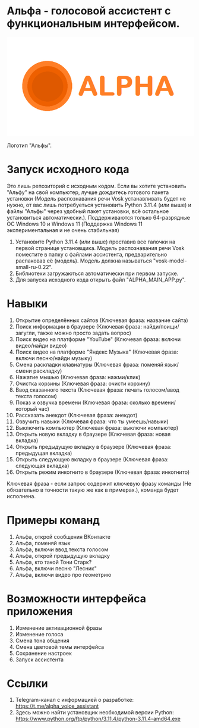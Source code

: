 # Альфа - голосовой ассистент с функциональным интерфейсом.
![screenshot](https://github.com/maxstepashka/Alpha-voice-assistant/blob/main/Alpha_voice_assistant_logo.png)

Логотип "Альфы".
# Запуск исходного кода
Это лишь репозиторий с исходным кодом. Если вы хотите установить "Альфу" на свой компьютер, лучше дождитесь готового пакета установки (Модель распознавания речи Vosk устанавливать будет не нужно, от вас лишь потребуеться установить Python 3.11.4 (или выше) и файлы "Альфы" через удобный пакет установки, всё остальное установиться автоматически.).
Поддерживаются только 64-разрядные ОС Windows 10 и Windows 11 (Поддержка Windows 11 экспериментальная и не очень стабильная)
1) Установите Python 3.11.4 (или выше) проставив все галочки на первой странице установщика. Модель распознавания речи Vosk поместите в папку с файлами ассистента, предварительно распаковав её (модель). Модель должна называться "vosk-model-small-ru-0.22".
2) Библиотеки загружаються автоматически при первом запуске.
3) Для запуска исходного кода открыть файл "ALPHA_MAIN_APP.py".

# Навыки
1) Открытие определённых сайтов (Ключевая фраза: название сайта)
2) Поиск информации в браузере (Ключевая фраза: найди/поищи/загугли, также можно просто задать вопрос)
3) Поиск видео на платформе "YouTube" (Ключевая фраза: включи видео/найди видео)
4) Поиск видео на платформе "Яндекс Музыка" (Ключевая фраза: включи песню/найди музыку)
5) Смена раскладки клавиатуры (Ключевая фраза: поменяй язык/смени раскладку)
6) Нажатие мышью (Ключевая фраза: нажми/клик)
7) Очистка корзины (Ключевая фраза: очисти корзину)
8) Ввод сказанного текста (Ключевая фраза: печать голосом/ввод текста голосом)
9) Показ и озвучка времени (Ключевая фраза: сколько времени/который час)
10) Рассказать анекдот (Ключевая фраза: анекдот)
11) Озвучить навыки (Ключевая фраза: что ты умеешь/навыки)
12) Выключить компьютер (Ключевая фраза: выключи компьютер)
13) Открыть новую вкладку в браузере (Ключевая фраза: новая вкладка)
14) Открыть предыдущую вкладку в браузере (Ключевая фраза: предыдущая вкладка)
15) Открыть следующую вкладку в браузере (Ключевая фраза: следующая вкладка)
16) Открыть режим инкогнито в браузере (Ключевая фраза: инкогнито)

Ключевая фраза - если запрос содержит ключевую фразу команды (Не обязательно в точности такую же как в примерах.), команда будет исполнена.

# Примеры команд
1) Альфа, открой сообщения ВКонтакте 
2) Альфа, поменяй язык
3) Альфа, включи ввод текста голосом
4) Альфа, открой предыдущую вкладку 
5) Альфа, кто такой Тони Старк?
6) Альфа, включи песню "Лесник" 
7) Альфа, включи видео про геометрию
# Возможности интерфейса приложения
1) Изменение активационной фразы
2) Изменение голоса
3) Смена тона общения
4) Смена цветовой темы интерфейса
5) Сохранение настроек
6) Запуск ассистента
# Ссылки

1) Telegram-канал с информацией о разработке: https://t.me/alpha_voice_assistant
2) Здесь можно найти установщик необходимой версии Python: https://www.python.org/ftp/python/3.11.4/python-3.11.4-amd64.exe
